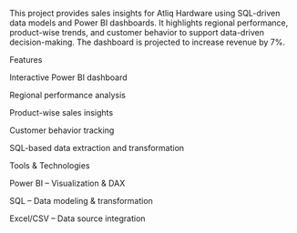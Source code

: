 This project provides sales insights for Atliq Hardware using SQL-driven data models and Power BI dashboards. It highlights regional performance, product-wise trends, and customer behavior to support data-driven decision-making. The dashboard is projected to increase revenue by 7%.

Features

Interactive Power BI dashboard

Regional performance analysis

Product-wise sales insights

Customer behavior tracking

SQL-based data extraction and transformation

Tools & Technologies

Power BI – Visualization & DAX

SQL – Data modeling & transformation

Excel/CSV – Data source integration
